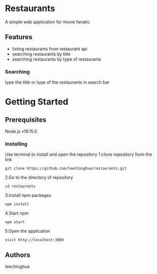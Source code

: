 # Restaurants

A simple web application for movie fanatic

## Features
- listing restaurants from restaurant api
- searching restaurants by title
- searching restaurants by type of restaurants
### Searching
type the title or type of the restaurants in search bar
# Getting Started

## Prerequisites
Node.js v18.15.0

### Installing
Use terminal to install and open the repository
1.clone repository from the link
```
git clone https://github.com/leechinghua/restaurants.git
```
2.Go to the directory of repository
```
cd restaurants
```
3.Install npm packages
```
npm install
```
4.Start npm 
```
npm start
```
5.Open the application
```
visit http://localhost:3000
```
## Authors
leechinghua